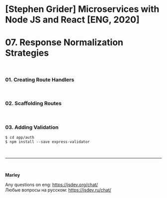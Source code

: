 # [Stephen Grider] Microservices with Node JS and React [ENG, 2020]

# 07. Response Normalization Strategies

<br/>

### 01. Creating Route Handlers

<br/>

### 02. Scaffolding Routes

<br/>

### 03. Adding Validation

    $ cd app/auth
    $ npm install --save express-validator

<!-- <br/>

![Application](/img/pic-05-01.png?raw=true) -->

<br/>

---

<br/>

**Marley**

Any questions on eng: https://jsdev.org/chat/  
Любые вопросы на русском: https://jsdev.ru/chat/
